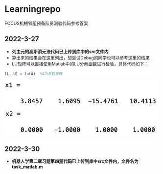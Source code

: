 # Learningrepo
FOCUS机械臂组预备队员测验代码参考答案
## 2022-3-27
- **列主元的高斯消元法代码已上传到库中的src文件内**
- 算出来的结果会在这里列出，想尝试Debug的同学也可以参考这里的结果
- LU矩阵可以直接使用Matlab中的LU分解函数进行检验，具体代码如下：
```matlab
[L, U] = lu(A)  %A为系数矩阵
```
![x1](./img/x1.png)
![x2](./img/x2.png)
## 2022-3-30
- **机器人学第二章习题第四题代码已上传到库中src文件内，文件名为task_matlab.m**
